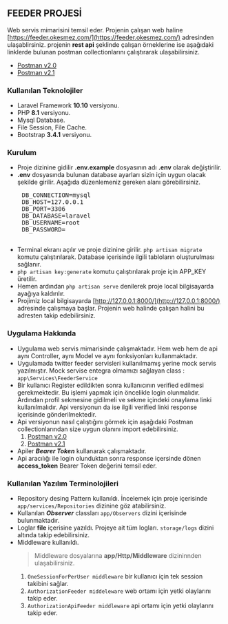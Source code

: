 ## FEEDER PROJESİ
Web servis mimarisini temsil eder. Projenin çalışan web haline [https://feeder.okesmez.com/](https://feeder.okesmez.com/) adresinden ulaşablirsiniz.
projenin **rest api** şeklinde çalışan örneklerine ise aşağıdaki linklerde bulunan postman collectionlarını çalıştırarak ulaşabilirsiniz.
- [Postman v2.0](https://feeder.okesmez.com/postman/v20.rar)
- [Postman v2.1](https://feeder.okesmez.com/postman/v21.rar)
### Kullanılan Teknolojiler
- Laravel Framework **10.10** versiyonu.
- PHP **8.1** versiyonu.
- Mysql Database.
- File Session, File Cache.
- Bootstrap **3.4.1** versiyonu.
### Kurulum
- Proje dizinine gidilir ****.env.example**** dosyasının adı ****.env**** olarak değiştirilir.
- ****.env**** dosyasında bulunan database ayarları sizin için uygun olacak şekilde girilir. Aşağıda düzenlemeniz gereken alanı görebilirsiniz.
 <pre>
    DB_CONNECTION=mysql  
    DB_HOST=127.0.0.1  
    DB_PORT=3306  
    DB_DATABASE=laravel  
    DB_USERNAME=root  
    DB_PASSWORD=
 </pre>
- Terminal ekranı açılır ve proje dizinine girilir. ``php artisan migrate `` komutu çalıştırılarak. Database içerisinde ilgili tabloların oluşturulması sağlanır.
- ``php artisan key:generate`` komutu çalıştırılarak proje için APP_KEY üretilir.
- Hemen ardından ``php artisan serve`` denilerek proje local bilgisayarda ayağıya kaldırılır.
- Projimiz local bilgisayarda [http://127.0.0.1:8000/](http://127.0.0.1:8000/) adresinde çalışmaya başlar. Projenin web halinde çalışan halini bu adresten takip edebilirsiniz.
### Uygulama Hakkında 
- Uygulama web servis mimarisinde çalışmaktadır. Hem web hem de api aynı Controller, aynı Model ve aynı fonksiyonları kullanmaktadır. 
- Uygulamada twitter feeder servisleri kullanılmamış yerine mock servis yazılmıştır. Mock servise entegra olmamızı sağlayan 
  class : ``app\Services\FeederService``
- Bir kullanıcı Register edildikten sonra kullanıcının verified edilmesi gerekmektedir. 
Bu işlemi yapmak için öncelikle login olunmalıdır. Ardından profil sekmesine gidilmeli ve 
sekme içindeki onaylama linki kullanılmalıdır. Api versiyonun da ise ilgili verified 
linki response içerisinde gönderilmektedir.
- Api versiyonun nasıl çalıştığını görmek için aşağıdaki Postman collectionlarından size uygun olanını import edebilirsiniz.
   1) [Postman v2.0](https://feeder.okesmez.com/postman/v20.rar)
   2) [Postman v2.1](https://feeder.okesmez.com/postman/v21.rar)
- Apiler ***Bearer Token*** kullanarak çalışmaktadır.
- Api aracılığı ile login olunduktan sonra response içersinde dönen ****access_token**** Bearer Token değerini temsil eder.
### Kullanılan Yazılım Terminolojileri
- Repository desing Pattern kullanıldı. İncelemek için proje içerisinde ``app/services/Repositories`` dizinine göz atabilirsiniz.
- Kullanılan ***Observer*** classları ``app/Observers`` dizini içerisinde bulunmaktadır.
- Loglar **file** içerisine yazıldı. Projeye ait tüm logları. ``storage/logs`` dizini altında takip edebilirsiniz.
- Middleware kullanıldı.
     >Middleware dosyalarına **app/Http/Middleware** dizininnden ulaşabilirsiniz.
   1) ``OneSessionForPerUser middleware`` bir kullanıcı için tek session takibini sağlar.
   2) ``AuthorizationFeeder middeleware`` web ortamı için yetki olaylarını takip eder.
   3) ``AuthorizationApiFeeder middleware`` api ortamı için yetki olaylarını takip eder.

